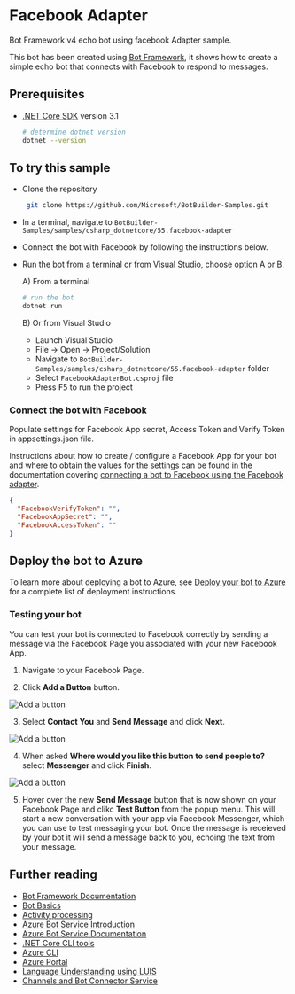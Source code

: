 ﻿# Facebook Adapter

Bot Framework v4 echo bot using facebook Adapter sample.

This bot has been created using [Bot Framework](https://dev.botframework.com), it shows how to create a simple echo bot that connects with Facebook to respond to messages.

## Prerequisites

- [.NET Core SDK](https://dotnet.microsoft.com/download) version 3.1

  ```bash
  # determine dotnet version
  dotnet --version
  ```

## To try this sample

- Clone the repository

   ```bash
    git clone https://github.com/Microsoft/BotBuilder-Samples.git
   ```

- In a terminal, navigate to `BotBuilder-Samples/samples/csharp_dotnetcore/55.facebook-adapter`

- Connect the bot with Facebook by following the instructions below.

- Run the bot from a terminal or from Visual Studio, choose option A or B.

  A) From a terminal

  ```bash
  # run the bot
  dotnet run
  ```

  B) Or from Visual Studio

  - Launch Visual Studio
  - File -> Open -> Project/Solution
  - Navigate to `BotBuilder-Samples/samples/csharp_dotnetcore/55.facebook-adapter` folder
  - Select `FacebookAdapterBot.csproj` file
  - Press <kbd>F5</kbd> to run the project


### Connect the bot with Facebook

Populate settings for Facebook App secret, Access Token and Verify Token in appsettings.json file. 

Instructions about how to create / configure a Facebook App for your bot and where to obtain the values for the settings can be found in the documentation covering [connecting a bot to Facebook using the Facebook adapter](https://docs.microsoft.com/en-us/azure/bot-service/bot-service-channel-connect-facebook?view=azure-bot-service-4.0#connect-a-bot-to-facebook-using-the-facebook-adapter).

```json
{
  "FacebookVerifyToken": "",
  "FacebookAppSecret": "",
  "FacebookAccessToken": ""
}
```

## Deploy the bot to Azure

To learn more about deploying a bot to Azure, see [Deploy your bot to Azure](https://aka.ms/azuredeployment) for a complete list of deployment instructions.

### Testing your bot

You can test your bot is connected to Facebook correctly by sending a message via the Facebook Page you associated with your new Facebook App.  

1. Navigate to your Facebook Page.

2. Click **Add a Button** button.

![Add a button](/MicrosoftDocs/bot-docs/tree/live/articles/media/bot-service-channel-connect-facebook/add-button.png)

3. Select **Contact You** and **Send Message** and click **Next**.

![Add a button](/MicrosoftDocs/bot-docs/tree/live/articles/media/bot-service-channel-connect-facebook/button-settings.png)

4. When asked **Where would you like this button to send people to?** select **Messenger** and click **Finish**.

![Add a button](/MicrosoftDocs/bot-docs/tree/live/articles/media/bot-service-channel-connect-facebook/button-settings-2.png)

5. Hover over the new **Send Message** button that is now shown on your Facebook Page and clikc **Test Button** from the popup menu.  This will start a new conversation with your app via Facebook Messenger, which you can use to test messaging your bot. Once the message is receieved by your bot it will send a message back to you, echoing the text from your message.

## Further reading

- [Bot Framework Documentation](https://docs.botframework.com)
- [Bot Basics](https://docs.microsoft.com/azure/bot-service/bot-builder-basics?view=azure-bot-service-4.0)
- [Activity processing](https://docs.microsoft.com/en-us/azure/bot-service/bot-builder-concept-activity-processing?view=azure-bot-service-4.0)
- [Azure Bot Service Introduction](https://docs.microsoft.com/azure/bot-service/bot-service-overview-introduction?view=azure-bot-service-4.0)
- [Azure Bot Service Documentation](https://docs.microsoft.com/azure/bot-service/?view=azure-bot-service-4.0)
- [.NET Core CLI tools](https://docs.microsoft.com/en-us/dotnet/core/tools/?tabs=netcore2x)
- [Azure CLI](https://docs.microsoft.com/cli/azure/?view=azure-cli-latest)
- [Azure Portal](https://portal.azure.com)
- [Language Understanding using LUIS](https://docs.microsoft.com/en-us/azure/cognitive-services/luis/)
- [Channels and Bot Connector Service](https://docs.microsoft.com/en-us/azure/bot-service/bot-concepts?view=azure-bot-service-4.0)
